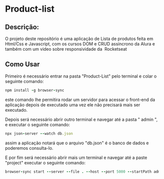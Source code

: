 # Product-list

<h2>Descrição:</h2>

O projeto deste repositório é uma aplicação de Lista de produtos feita em Html/Css e Javascript, com os cursos DOM e CRUD assíncrono da Alura e também com um video sobre responsividade da  Rocketseat

<h2>Como Usar</h2>

Primeiro é necessário entrar na pasta "Product-List" pelo terminal e colar o seguinte comando:

```Ruby                          
npm install -g browser-sync

```
este comando lhe permitira rodar um servidor para acessar o front-end da aplicação depois de executado uma vez ele não precisará mais ser executado.

Depois será necessário abrir outro terminal e navegar até a pasta " admin ", e executar o seguinte comando:

```Ruby                          
npx json-server --watch db.json

```
assim a aplicação notará que o arquivo "db.json" é o banco de dados e poderemos consulta-lo.

E por fim será necessário abrir mais um terminal e navegar até a paste "project" executar o seguinte comando:

```Ruby                          
browser-sync start --server --file . --host --port 5000 --startPath admin/front-end/index.html

```
